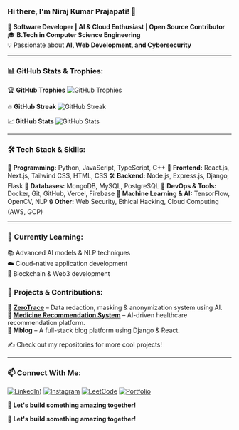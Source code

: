 ### Hi there, I'm Niraj Kumar Prajapati! 👋

🚀 **Software Developer | AI & Cloud Enthusiast | Open Source Contributor**  
🎓 **B.Tech in Computer Science Engineering**  
💡 Passionate about **AI, Web Development, and Cybersecurity**  

---

### 📊 GitHub Stats & Trophies:
🏆 **GitHub Trophies**
![GitHub Trophies](https://github-profile-trophy.vercel.app/?username=your-github-username&theme=tokyonight&margin-w=15&no-frame=true)

🔥 **GitHub Streak**
![GitHub Streak](https://github-readme-streak-stats.herokuapp.com/?user=your-github-username&theme=tokyonight&hide_border=false)

📈 **GitHub Stats**
![GitHub Stats](https://github-readme-stats.vercel.app/api?username=your-github-username&show_icons=true&theme=tokyonight&hide_border=false)

---

### 🛠 Tech Stack & Skills:
🚀 **Programming:** Python, JavaScript, TypeScript, C++
🎨 **Frontend:** React.js, Next.js, Tailwind CSS, HTML, CSS
🛠 **Backend:** Node.js, Express.js, Django, Flask
💾 **Databases:** MongoDB, MySQL, PostgreSQL
🚀 **DevOps & Tools:** Docker, Git, GitHub, Vercel, Firebase
🧠 **Machine Learning & AI:** TensorFlow, OpenCV, NLP
🔒 **Other:** Web Security, Ethical Hacking, Cloud Computing (AWS, GCP)

---

### 🌱 Currently Learning:
📚 Advanced AI models & NLP techniques  
☁️ Cloud-native application development  
🔗 Blockchain & Web3 development  

### 📌 Projects & Contributions:
🔹 **[ZeroTrace](https://github.com/your-repo)** – Data redaction, masking & anonymization system using AI.  
🔹 **[Medicine Recommendation System](https://github.com/your-repo)** – AI-driven healthcare recommendation platform.  
🔹 **Mblog** – A full-stack blog platform using Django & React.  

✍ Check out my repositories for more cool projects!

---
### 📫 Connect With Me:
[![LinkedIn](https://img.shields.io/badge/LinkedIn-0A66C2?style=flat&logo=linkedin&logoColor=white)](linkedin.com/in/niraj-kumar-prajapati-78474a264))
[![Instagram](https://img.shields.io/badge/Instagram-E4405F?style=flat&logo=instagram&logoColor=white)](https://instagram.com/your-profile)
[![LeetCode](https://img.shields.io/badge/LeetCode-FFA116?style=flat&logo=leetcode&logoColor=black)](https://leetcode.com/your-profile)
[![Portfolio](https://img.shields.io/badge/Portfolio-%2312100E.svg?&style=flat&logo=firefox&logoColor=white)](https://your-portfolio.com)

🚀 **Let's build something amazing together!**


🚀 **Let's build something amazing together!**
